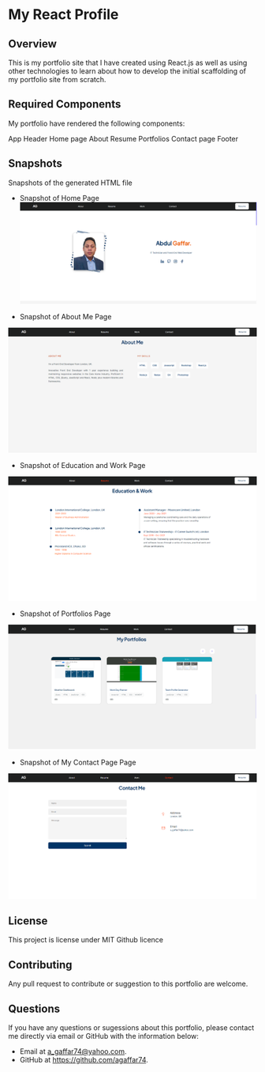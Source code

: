 # My React Profile

## Overview

This is my portfolio site that I have created using React.js as well as using other technologies to learn about how to develop the initial scaffolding of my portfolio site from scratch.

## Required Components
My portfolio have rendered the following components:

  App
  Header
  Home page
  About
  Resume
  Portfolios
  Contact page
  Footer


## Snapshots
Snapshots of the generated HTML file

* Snapshot of Home Page
![image](https://github.com/agaffar74/my-react-portfolio/blob/main/src/components/Assets/Page_snapshot1.png)

* Snapshot of About Me Page

![image](https://github.com/agaffar74/my-react-portfolio/blob/main/src/components/Assets/Page_snapshot2.png)

* Snapshot of Education and Work Page

![image](https://github.com/agaffar74/my-react-portfolio/blob/main/src/components/Assets/Page_snapshot3.png)

* Snapshot of Portfolios Page

![image](https://github.com/agaffar74/my-react-portfolio/blob/main/src/components/Assets/Page_snapshot4.png)

* Snapshot of My Contact Page Page

![image](https://github.com/agaffar74/my-react-portfolio/blob/main/src/components/Assets/Page_snapshot5.png)


## License
This project is license under MIT Github licence

## Contributing
Any pull request to contribute or suggestion to this portfolio are welcome.


## Questions
If you have any questions or sugessions about this portfolio, please contact me directly via email or GitHub with the information below:

* Email at a_gaffar74@yahoo.com.
* GitHub at https://github.com/agaffar74.
